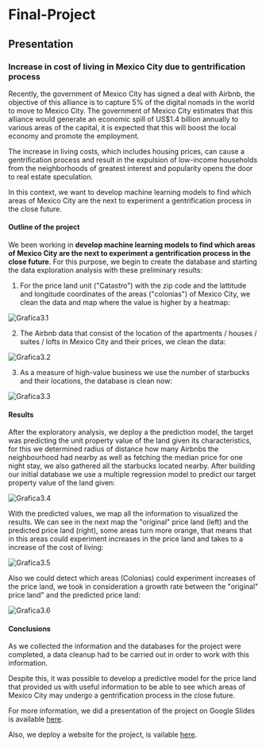 # Final-Project

## Presentation

### Increase in cost of living in Mexico City due to gentrification process

Recently, the government of Mexico City has signed a deal with Airbnb, the objective of this alliance is to capture 5% of the digital nomads in the world to move to Mexico City. The government of Mexico City estimates that this alliance would generate an economic spill of US$1.4 billion annually to various areas of the capital, it is expected that this will boost the local economy and promote the employment.

The increase in living costs, which includes housing prices, can cause a gentrification process and result in the expulsion of low-income households from the neighborhoods of greatest interest and popularity opens the door to real estate speculation.

In this context, we want to develop machine learning models to find which areas of Mexico City are the next to experiment a gentrification process in the close future.

#### Outline of the project

We been working in **develop machine learning models to find which areas of Mexico City are the next to experiment a gentrification process in the close future**. For this purpose, we begin to create the database and starting the data exploration analysis with these preliminary results:

1. For the price land unit ("Catastro") with the zip code and the lattitude and longitude coordinates of the areas ("colonias") of Mexico City, we clean the data and map where the value is higher by a heatmap:

![Grafica3.1](https://github.com/carloshgalvan95/Final-Project/blob/main/Control/Grafica1.3.PNG)

2. The Airbnb data that consist of the location of the apartments / houses / suites / lofts in Mexico City and their prices, we clean the data:

![Grafica3.2](https://github.com/carloshgalvan95/Final-Project/blob/main/Control/Grafica2.3.PNG)

3. As a measure of high-value business we use the number of starbucks and their locations, the database is clean now:

![Grafica3.3](https://github.com/carloshgalvan95/Final-Project/blob/main/Control/Grafica3.3.PNG)

#### Results

After the exploratory analysis, we deploy a the prediction model, the target was predicting the unit property value of the land given its characteristics, for this we determined radius of distance how many Airbnbs the neighbourhood had nearby as well as fetching the median price for one night stay, we also gathered all the starbucks located nearby. After building our initial database we use a multiple regression model to predict our target property value of the land given:

![Grafica3.4](https://github.com/carloshgalvan95/Final-Project/blob/main/Control/Grafica3.4.png)

With the predicted values, we map all the information to visualized the results. We can see in the next map the "original" price land (left) and the predicted price land (right), some areas turn more orange, that means that in this areas could experiment increases in the price land and takes to a increase of the cost of living:

![Grafica3.5](https://github.com/carloshgalvan95/Final-Project/blob/main/Control/Grafica3.5.PNG)

Also we could detect which areas (Colonias) could experiment increases of the price land, we took in consideration a growth rate between the "original" price land" and the predicted price land:

![Grafica3.6](https://github.com/carloshgalvan95/Final-Project/blob/main/Control/Grafica3.6.PNG)

#### Conclusions

As we collected the information and the databases for the project were completed, a data cleanup had to be carried out in order to work with this information.

Despite this, it was possible to develop a predictive model for the price land that provided us with useful information to be able to see which areas of Mexico City may undergo a gentrification process in the close future.

For more information, we did a presentation of the project on Google Slides is available [here](https://docs.google.com/presentation/d/1Ap996VHbBMpeXS1RzdqjnSDFi5lZDNWeR5sFTSoFnYE/edit?usp=share_link).

Also, we deploy a website for the project, is vailable [here](https://raulesqueda.github.io/test_web/).


